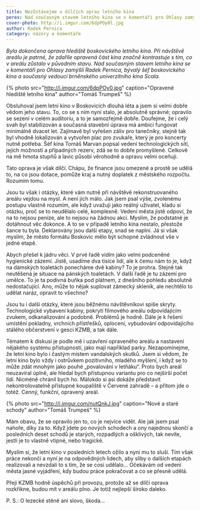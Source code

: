 ```yaml
---
title: Nezůstávejme u dílčích oprav letního kina
perex: Nad současným stavem letního kina se v komentáři pro Ohlasy zamýšlí Radek Pernica, bývalý šéf boskovického kina a současný vedoucí brněnského univerzitního kina Scala.
cover-photo: http://i.imgur.com/6dpPOy0l.jpg
author: Radek Pernica
category: názory a komentáře
---
```


*Byla dokončena oprava hlediště boskovického letního kina. Při návštěvě areálu je patrné, že zdařile opravená část kina značně kontrastuje s tím, co v areálu zůstalo v původním stavu. Nad současným stavem letního kina se v komentáři pro Ohlasy zamýšlí Radek Pernica, bývalý šéf boskovického kina a současný vedoucí brněnského univerzitního kina Scala.*

{% photo src="http://i.imgur.com/6dpPOy0.jpg" caption="Opravené hlediště letního kina" author="Tomáš Trumpeš" %}

Obsluhoval jsem letní kino v Boskovicích dlouhá léta a jsem si velmi dobře vědom jeho stavu. To, co se s ním nyní stalo, je absolutně správné; opravilo se sezení v celém auditoriu, a to je samozřejmě dobře. Doufejme, že i celý svah byl stabilizován a současná stavební úprava má ambici fungovat minimálně dvacet let. Zajímavě byl vyřešen záliv pro tanečníky, stejně tak byl vhodně lokalizován a vytvořen plac pro zvukaře, který je pro koncerty nutně potřeba. Šéf kina Tomáš Marvan popsal vedení technologických sítí, jejich možností a případných rezerv, zdá se to dobře promyšlené. Celkově na mě hmota stupňů a lavic působí věrohodně a opravu velmi oceňuji.

Tato oprava je však dílčí. Chápu, že finance jsou omezené a prostě se udělá to, na co jsou dotace, pomůže kraj a nutný doplatek z městského rozpočtu. Rozumím tomu.

Jsou tu však i otázky, které vám nutně při návštěvě rekonstruovaného areálu vejdou na mysl. A není jich málo. Jak jsem psal výše, zvolenému postupu vlastně rozumím, ale když uvažuji jako reálný uživatel, kladu si otázku, proč se to neudělalo celé, komplexně. Vedení města jistě odpoví, že na to nejsou peníze, ale to nejsou na žádnou akci. Myslím, že podstatné je dotáhnout věc dokonce. A to se v případě letního kina nestalo, přestože šance tu byla. Deklarovány jsou další etapy, snad se naplní. Já si však myslím, že město formátu Boskovic mělo být schopné zvládnout vše v jedné etapě.

Abych přešel k jádru věci. V prvé řadě vidím jako velmi podceněné hygienické zázemí. Jistě, usadíme dva tisíce lidí, ale k čemu nám to je, když na dámských toaletách ponecháme dvě kabiny? To je prohra. Stejně tak neutěšená je situace na pánských toaletách. V další řadě je tu zázemí pro umělce. To je ta podivná buňka pod plátnem, z dnešního pohledu absolutně nedostačující. Ano, může to nějak suplovat zámecký skleník, ale nechtělo to udělat naráz, opravit to všechno?

Jsou tu i další otázky, které jsou běžnému návštěvníkovi spíše skryty. Technologické vybavení kabiny, pokrytí filmového areálu odpovídajícím zvukem, odkanalizování a podobně. Problémů je hodně. Dále je k řešení umístění pokladny, vrchních přístřešků, oplocení, vybudování odpovídajícího stálého občerstvení v gesci KZMB, a tak dále.

Tématem k diskusi je podle mě i uzavření opraveného areálu a nastavení nějakého systému přístupnosti, jako mají například parky. Nezapomínejme, že letní kino bylo i častým místem vandalských skutků. Jsem si vědom, že letní kino bylo vždy i ostrůvkem pozitivního, mladého myšlení, i když se to může zdát mnohým jako pouhé „povalování v letňáku“.  Proto bych areál neuzavíral úplně, ale hledal bych přístupnou variantu pro co nejširší počet lidí. Nicméně chránil bych ho. Málokdo si asi dokáže představit nekontrolovatelně přístupné koupaliště v Červené zahradě – a přitom jde o totéž. Cenný, funkční, opravený areál.

{% photo src="http://i.imgur.com/nutQnkJ.jpg" caption="Nové a staré schody" author="Tomáš Trumpeš" %}

Mám obavu, že se opravilo jen to, co je nejvíce vidět. Ale jak jsem psal nahoře, díky za to. Když jdete po nových schodech a ony najednou skončí a posledních deset schodů je starých, rozpadlých a ošklivých, tak nevíte, jestli je to vlastně vtipné, nebo tragické.

Myslím si, že letní kino v posledních letech ožilo a nyní mu to sluší. Tím však práce nekončí a nyní je na odpovědných lidech, aby sliby o dalších etapách realizovali a nevzdali to s tím, že se cosi udělalo… Očekávám od vedení města jasné vyjádření, kdy budou práce pokračovat a co se přesně udělá.

Přeji KZMB hodně úspěchů při provozu, protože až se dílčí oprava rozkřikne, budou mít v areálu plno. Je totiž nejlepší široko daleko.

P. S.: O lezecké stěně ani slovo, škoda…
